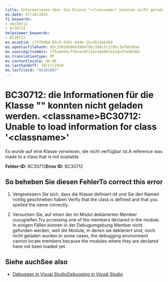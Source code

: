 ```yaml
---
title: Informationen über die Klasse "<classname>" konnten nicht geladen werden.
ms.date: 07/20/2015
f1_keywords:
- vbc30712
- bc30712
helpviewer_keywords:
- BC30712
ms.assetid: c7ffbd6d-05c6-4261-b44b-1bcd521bb350
ms.openlocfilehash: 05c3303db90a396479bc396c5c2395c3afbb59ae
ms.sourcegitcommit: ff5a4eb5cffbcac9521bc44a907a118cd7e8638d
ms.translationtype: MT
ms.contentlocale: de-DE
ms.lasthandoff: 10/17/2020
ms.locfileid: "92161607"
---
```

# <a name="bc30712-unable-to-load-information-for-class-classname"></a><span data-ttu-id="37da2-102">BC30712: die Informationen für die Klasse "" konnten nicht geladen werden. \<classname></span><span class="sxs-lookup"><span data-stu-id="37da2-102">BC30712: Unable to load information for class '\<classname>'</span></span>

<span data-ttu-id="37da2-103">Es wurde auf eine Klasse verwiesen, die nicht verfügbar ist.</span><span class="sxs-lookup"><span data-stu-id="37da2-103">A reference was made to a class that is not available.</span></span>

 <span data-ttu-id="37da2-104">**Fehler-ID:** BC30712</span><span class="sxs-lookup"><span data-stu-id="37da2-104">**Error ID:** BC30712</span></span>

## <a name="to-correct-this-error"></a><span data-ttu-id="37da2-105">So beheben Sie diesen Fehler</span><span class="sxs-lookup"><span data-stu-id="37da2-105">To correct this error</span></span>

1. <span data-ttu-id="37da2-106">Vergewissern Sie sich, dass die Klasse definiert ist und Sie den Namen richtig geschrieben haben.</span><span class="sxs-lookup"><span data-stu-id="37da2-106">Verify that the class is defined and that you spelled the name correctly.</span></span>

2. <span data-ttu-id="37da2-107">Versuchen Sie, auf einen der im Modul deklarierten Member zuzugreifen.</span><span class="sxs-lookup"><span data-stu-id="37da2-107">Try accessing one of the members declared in the module.</span></span> <span data-ttu-id="37da2-108">In einigen Fällen können in der Debugumgebung Member nicht gefunden werden, weil die Module, in denen sie deklariert sind, noch nicht geladen wurden.</span><span class="sxs-lookup"><span data-stu-id="37da2-108">In some cases, the debugging environment cannot locate members because the modules where they are declared have not been loaded yet.</span></span>

## <a name="see-also"></a><span data-ttu-id="37da2-109">Siehe auch</span><span class="sxs-lookup"><span data-stu-id="37da2-109">See also</span></span>

- [<span data-ttu-id="37da2-110">Debuggen in Visual Studio</span><span class="sxs-lookup"><span data-stu-id="37da2-110">Debugging in Visual Studio</span></span>](/visualstudio/debugger/debugger-feature-tour)

